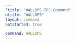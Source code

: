 ```yaml
---
^title: "WALLOPS IRC Command"
ntitle: "WALLOPS"
layout: command
notstarted: true

command: WALLOPS
---
```

